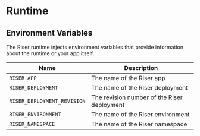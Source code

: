 # Runtime

## Environment Variables

The Riser runtime injects environment variables that provide information about the runtime or your app itself.

| Name | Description
|-|-
| `RISER_APP` | The name of the Riser app
| `RISER_DEPLOYMENT` | The name of the Riser deployment
| `RISER_DEPLOYMENT_REVISION` | The revision number of the Riser deployment
| `RISER_ENVIRONMENT` | The name of the Riser environment
| `RISER_NAMESPACE` | The name of the Riser namespace